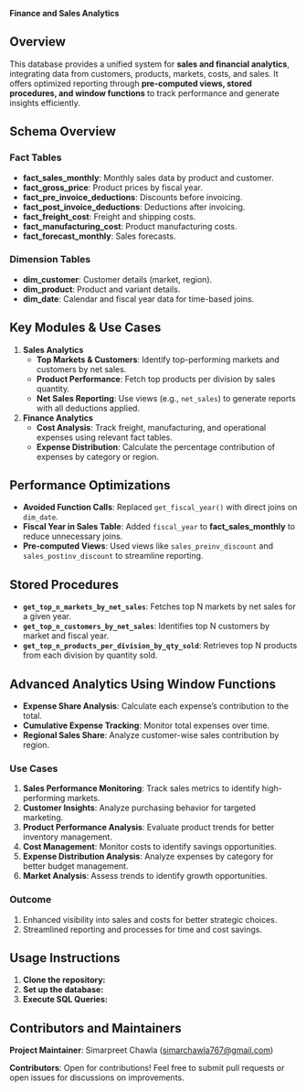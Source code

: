 **Finance and Sales Analytics**  

## Overview  
This database provides a unified system for **sales and financial analytics**, integrating data from customers, products, markets, costs, and sales. It offers optimized reporting through **pre-computed views, stored procedures, and window functions** to track performance and generate insights efficiently.  

## **Schema Overview**  

### **Fact Tables**  
- **fact_sales_monthly**: Monthly sales data by product and customer.  
- **fact_gross_price**: Product prices by fiscal year.  
- **fact_pre_invoice_deductions**: Discounts before invoicing.  
- **fact_post_invoice_deductions**: Deductions after invoicing.  
- **fact_freight_cost**: Freight and shipping costs.  
- **fact_manufacturing_cost**: Product manufacturing costs.  
- **fact_forecast_monthly**: Sales forecasts.
### **Dimension Tables**  
- **dim_customer**: Customer details (market, region).  
- **dim_product**: Product and variant details.  
- **dim_date**: Calendar and fiscal year data for time-based joins.

## **Key Modules & Use Cases**  

1. **Sales Analytics**  
   - **Top Markets & Customers**: Identify top-performing markets and customers by net sales.  
   - **Product Performance**: Fetch top products per division by sales quantity.  
   - **Net Sales Reporting**: Use views (e.g., `net_sales`) to generate reports with all deductions applied.  
2. **Finance Analytics**  
   - **Cost Analysis**: Track freight, manufacturing, and operational expenses using relevant fact tables.  
   - **Expense Distribution**: Calculate the percentage contribution of expenses by category or region.  

## **Performance Optimizations**  
- **Avoided Function Calls**: Replaced `get_fiscal_year()` with direct joins on `dim_date`.  
- **Fiscal Year in Sales Table**: Added `fiscal_year` to **fact_sales_monthly** to reduce unnecessary joins.  
- **Pre-computed Views**: Used views like `sales_preinv_discount` and `sales_postinv_discount` to streamline reporting.

## **Stored Procedures**  
- **`get_top_n_markets_by_net_sales`**: Fetches top N markets by net sales for a given year.  
- **`get_top_n_customers_by_net_sales`**: Identifies top N customers by market and fiscal year.  
- **`get_top_n_products_per_division_by_qty_sold`**: Retrieves top N products from each division by quantity sold.

## **Advanced Analytics Using Window Functions**  
- **Expense Share Analysis**: Calculate each expense’s contribution to the total.  
- **Cumulative Expense Tracking**: Monitor total expenses over time.  
- **Regional Sales Share**: Analyze customer-wise sales contribution by region.

### **Use Cases**

1. **Sales Performance Monitoring**: Track sales metrics to identify high-performing markets.
2. **Customer Insights**: Analyze purchasing behavior for targeted marketing.
3. **Product Performance Analysis**: Evaluate product trends for better inventory management.
4. **Cost Management**: Monitor costs to identify savings opportunities.
6. **Expense Distribution Analysis**: Analyze expenses by category for better budget management.
7. **Market Analysis**: Assess trends to identify growth opportunities.

### **Outcome**

1. Enhanced visibility into sales and costs for better strategic choices.
2. Streamlined reporting and processes for time and cost savings.


## **Usage Instructions**
1. **Clone the repository:**
2. **Set up the database:**
3. **Execute SQL Queries:**

## **Contributors and Maintainers**
**Project Maintainer**: Simarpreet Chawla (simarchawla767@gmail.com)

**Contributors**: Open for contributions! Feel free to submit pull requests or open issues for discussions on improvements.





